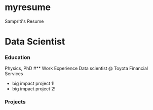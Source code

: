 # myresume
Sampriti's Resume

# Data Scientist
### Education
Physics, PhD
#** Work Experience
Data scientist @ Toyota Financial Services
- big impact project 1!
- big impact project 2!

### Projects